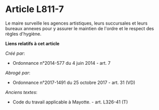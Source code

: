 # Article L811-7

Le maire surveille les agences artistiques, leurs succursales et leurs bureaux annexes pour y assurer le maintien de l'ordre
et le respect des règles d'hygiène.

**Liens relatifs à cet article**

_Créé par_:

  - Ordonnance n°2014-577 du 4 juin 2014 - art. 7

_Abrogé par_:

  - Ordonnance n°2017-1491 du 25 octobre 2017 - art. 31 (VD)

_Anciens textes_:

  - Code du travail applicable à Mayotte. - art. L326-41 (T)
